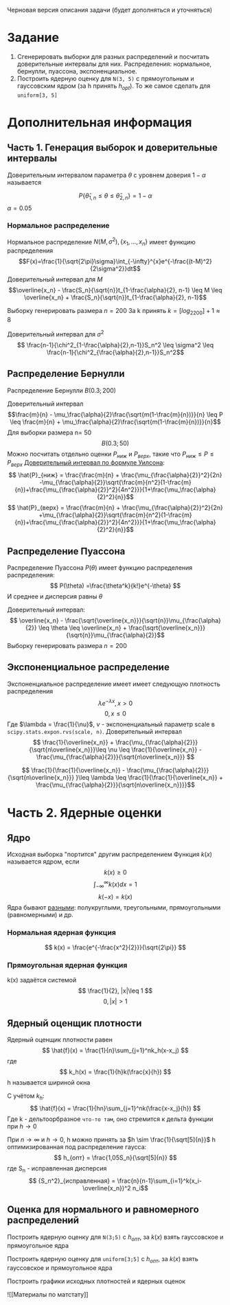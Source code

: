 Черновая версия описания задачи (будет дополняться и уточняться)
# Задание
  1) Сгенерировать выборки для разных распределений и посчитать доверительные интервалы для них. Распределения: нормальное, бернулли, пуассона, экспоненциальное.
  2) Построить ядерную оценку для `N(3, 5)` с прямоугольным и гауссовским ядром (за h принять $h_{opt}$). То же самое сделать для `uniform[3, 5]`
# Дополнительная информация
## Часть 1. Генерация выборок и доверительные интервалы

Доверительным интервалом параметра $\theta$ с уровнем доверия $1-\alpha$ называется 

$$ P\{\hat{\theta}_{1,n} \leq \theta \leq \hat{\theta}_{2,n} \} = 1 - \alpha$$
$\alpha = 0.05$


### Нормальное распределение
 Нормальное распределение $N(M, \sigma^2), \{x_1, ..., x_n\}$ имеет функцию распределения
 $$F(x)=\frac{1}{\sqrt{2\pi}\sigma}\int_{-\infty}^{x}e^{-\frac{(t-M)^2}{2\sigma^2}}dt$$ Доверительный интервал для $M$ 
 $$\overline{x_n} - \frac{S_n}{\sqrt{n}}t_{1-\frac{\alpha}{2}, n-1} \leq M \leq \overline{x_n} + \frac{S_n}{\sqrt{n}}t_{1-\frac{\alpha}{2}, n-1}$$
 
Выборку генерировать размера $n = 200$
За k принять $k = [log_2200] + 1 \approx 8$

Доверительный интервал для $\sigma^2$
$$ \frac{n-1}{\chi^2_{1-\frac{\alpha}{2},n-1}}S_n^2 \leq \sigma^2 \leq \frac{n-1}{\chi^2_{\frac{\alpha}{2},n-1}}S_n^2$$
## Распределение Бернулли
Распределение Бернулли $B(0.3; 200)$

Доверительный интервал
$$\frac{m}{n} - \mu_\frac{\alpha}{2}\frac{\sqrt{m(1-\frac{m}{n})}}{n} \leq P \leq \frac{m}{n} + \mu_\frac{\alpha}{2}\frac{\sqrt{m(1-\frac{m}{n})}}{n}$$
Для выборки размера n= 50 $$ B(0.3; 50) $$
Можно посчитать отдельно оценки $P_{ниж}$ и $P_{верх}$, такие что $P_{ниж} \leq P \leq P_{верх}$
[Доверительный интервал по формуле Уилсона](https://kerchtt.ru/doveritelnyi-interval-doveritelnaya-veroyatnost/):
$$ \hat{P}_{ниж} = \frac{\frac{m}{n} + \frac{\mu_{\frac{\alpha}{2}}^2}{2n} -\mu_{\frac{\alpha}{2}}\sqrt{\frac{m}{n^2}(1-\frac{m}{n})+\frac{\mu_{\frac{\alpha}{2}}^2}{4n^2}}}{1+\frac{\mu_\frac{\alpha}{2}^2}{n}}$$
$$ \hat{P}_{верх} = \frac{\frac{m}{n} + \frac{\mu_{\frac{\alpha}{2}}^2}{2n} +\mu_{\frac{\alpha}{2}}\sqrt{\frac{m}{n^2}(1-\frac{m}{n})+\frac{\mu_{\frac{\alpha}{2}}^2}{4n^2}}}{1+\frac{\mu_\frac{\alpha}{2}^2}{n}}$$
## Распределение Пуассона
Распределение Пуассона $P(\theta)$ имеет функцию распределения распределения:
$$ P(\theta) =\frac{\theta^k}{k!}e^{-\theta} $$
И среднее и дисперсия равны $\theta$

Доверительный интервал:
$$ \overline{x_n} - \frac{\sqrt{\overline{x_n}}}{\sqrt{n}}\mu_{\frac{\alpha}{2}} \leq \theta \leq \overline{x_n} + \frac{\sqrt{\overline{x_n}}}{\sqrt{n}}\mu_{\frac{\alpha}{2}}$$
Выборку генерировать размера $n=200$
## Экспоненциальное распределение
Экспоненциальное распределение имеет имеет следующую плотность распределения
$$ \lambda e^{-\lambda x} , x > 0$$
$$ 0, x \leq 0 $$
Где $\lambda = \frac{1}{\nu}$, $\nu$ - экспоненциальный параметр scale в `scipy.stats.expon.rvs(scale, n)`.
Доверительный интервал
$$ \frac{1}{\overline{x_n}} + \frac{\mu_{\frac{\alpha}{2}}}{\sqrt{n\overline{x_n}}}\leq \nu \leq \frac{1}{\overline{x_n}} - \frac{\mu_{\frac{\alpha}{2}}}{\sqrt{n\overline{x_n}}}  $$

$$ \frac{1}{\frac{1}{\overline{x_n}} - \frac{\mu_{\frac{\alpha}{2}}}{\sqrt{n\overline{x_n}}} }\leq \lambda \leq \frac{1}{\frac{1}{\overline{x_n}} + \frac{\mu_{\frac{\alpha}{2}}}{\sqrt{n\overline{x_n}}}}$$
# Часть 2. Ядерные оценки
## Ядро
Исходная выборка "портится" другим распределением
Функция $k(x)$ называется ядром, если
$$ k(x) \geq 0 $$
$$ \int_{-\infty}^{\infty}k(x)dx = 1 $$
$$ k(-x) = k(x) $$
Ядра бывают [разными](https://ru.wikipedia.org/wiki/%D0%AF%D0%B4%D1%80%D0%BE_(%D1%81%D1%82%D0%B0%D1%82%D0%B8%D1%81%D1%82%D0%B8%D0%BA%D0%B0)): полукруглыми, треугольными, прямоугольными (равномерными) и др.
### Нормальная ядерная функция
$$ k(x) = \frac{e^{-\frac{x^2}{2}}}{\sqrt{2\pi}} $$
### Прямоугольная ядерная функция
k(x) задаётся системой
$$ \frac{1}{2}, |x|\leq 1 $$
$$ 0, |x| > 1 $$
## Ядерный оценщик плотности
Ядерный оценщик плотности равен
$$ \hat{f}(x) = \frac{1}{n}\sum_{j=1}^nk_h(x-x_j) $$
где
$$ k_h(x) = \frac{1}{h}k(\frac{x}{h}) $$
h называется шириной окна

С учётом $k_h$:
$$ \hat{f}(x) = \frac{1}{hn}\sum_{j=1}^nk(\frac{x-x_j}{h}) $$
Где k - дельтоорбразное `что-то там`, оно стремится к дельта функции при $h \to 0$

При  $n \rightarrow \infty$ и $h \to 0$, h можно принять за $h \sim \frac{1}{\sqrt[5]{n}}$
h оптимизированная под распределение гаусса:
$$ h_{опт} = \frac{1,05S_n}{\sqrt[5]{n}} $$
где S<sub>n</sub> - исправленная дисперсия
$$ {S_n^2}_{исправленная} = \frac{n}{n-1}\sum_{i=1}^k(x_i-\overline{x_n})^2 n_i$$
## Оценка для нормального и равномерного распределений

Построить ядерную оценку для `N(3;5)` с $h_{опт}$, за $k(x)$ взять гауссовское и прямоугольное ядра

Построить ядерную оценку для `uniform[3;5]` с $h_{опт}$, за $k(x)$ взять гауссовское и прямоугольное ядра
  
Построить графики исходных плотностей и ядерных оценок

![[Материалы по матстату]]